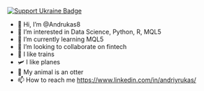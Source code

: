 [![Support Ukraine Badge](https://bit.ly/support-ukraine-now)](https://github.com/support-ukraine/support-ukraine)

- 👋 Hi, I’m @Andrukas8
- 👀 I’m interested in Data Science, Python, R, MQL5
- 🌱 I’m currently learning MQL5
- 💞️ I’m looking to collaborate on fintech
- 🚂 I like trains
- 🛩️ I like planes
- 🦦 My animal is an otter
- 📫 How to reach me https://www.linkedin.com/in/andriyrukas/

<!---
Andrukas8/Andrukas8 is a ✨ special ✨ repository because its `README.md` (this file) appears on your GitHub profile.
You can click the Preview link to take a look at your changes.
--->
